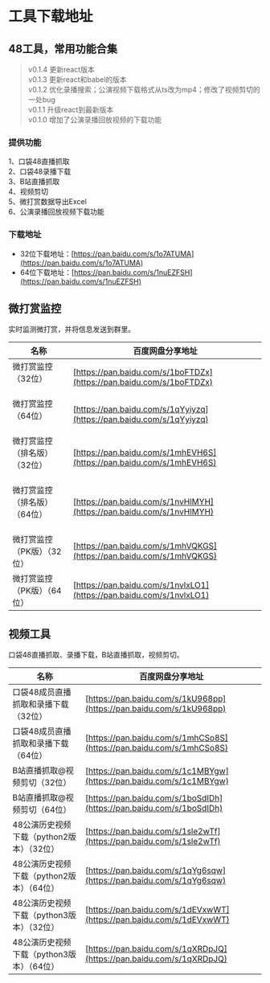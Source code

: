 # 工具下载地址

## 48工具，常用功能合集
> v0.1.4 更新react版本   
> v0.1.3 更新react和babel的版本   
> v0.1.2 优化录播搜索；公演视频下载格式从ts改为mp4；修改了视频剪切的一处bug   
> v0.1.1 升级react到最新版本   
> v0.1.0 增加了公演录播回放视频的下载功能   
### 提供功能
1、口袋48直播抓取   
2、口袋48录播下载   
3、B站直播抓取   
4、视频剪切   
5、微打赏数据导出Excel   
6、公演录播回放视频下载功能
### 下载地址
* 32位下载地址：[https://pan.baidu.com/s/1o7ATUMA](https://pan.baidu.com/s/1o7ATUMA)
* 64位下载地址：[https://pan.baidu.com/s/1nuEZFSH](https://pan.baidu.com/s/1nuEZFSH)

## 微打赏监控
实时监测微打赏，并将信息发送到群里。

| 名称 | 百度网盘分享地址 |
| ---  | --- |
| 微打赏监控（32位）                       | [https://pan.baidu.com/s/1boFTDZx](https://pan.baidu.com/s/1boFTDZx) |
| 微打赏监控（64位）                       | [https://pan.baidu.com/s/1qYyiyzq](https://pan.baidu.com/s/1qYyiyzq) |
| 微打赏监控（排名版）（32位）              | [https://pan.baidu.com/s/1mhEVH6S](https://pan.baidu.com/s/1mhEVH6S) |
| 微打赏监控（排名版）（64位）              | [https://pan.baidu.com/s/1nvHlMYH](https://pan.baidu.com/s/1nvHlMYH) |
| 微打赏监控（PK版）（32位）               | [https://pan.baidu.com/s/1mhVQKGS](https://pan.baidu.com/s/1mhVQKGS) |
| 微打赏监控（PK版）（64位）               | [https://pan.baidu.com/s/1nvlxLO1](https://pan.baidu.com/s/1nvlxLO1) |

## 视频工具
口袋48直播抓取、录播下载，B站直播抓取，视频剪切。

| 名称 | 百度网盘分享地址 |
| ---  | --- |
| 口袋48成员直播抓取和录播下载 （32位）     | [https://pan.baidu.com/s/1kU968pp](https://pan.baidu.com/s/1kU968pp) |
| 口袋48成员直播抓取和录播下载 （64位）     | [https://pan.baidu.com/s/1mhCSo8S](https://pan.baidu.com/s/1mhCSo8S) |
| B站直播抓取@视频剪切（32位）              | [https://pan.baidu.com/s/1c1MBYgw](https://pan.baidu.com/s/1c1MBYgw) |
| B站直播抓取@视频剪切（64位）              | [https://pan.baidu.com/s/1boSdIDh](https://pan.baidu.com/s/1boSdIDh) |
| 48公演历史视频下载（python2版本）（32位） | [https://pan.baidu.com/s/1sle2wTf](https://pan.baidu.com/s/1sle2wTf) |
| 48公演历史视频下载（python2版本）（64位） | [https://pan.baidu.com/s/1qYg6sqw](https://pan.baidu.com/s/1qYg6sqw) |
| 48公演历史视频下载（python3版本）（32位） | [https://pan.baidu.com/s/1dEVxwWT](https://pan.baidu.com/s/1dEVxwWT) |
| 48公演历史视频下载（python3版本）（64位） | [https://pan.baidu.com/s/1qXRDpJQ](https://pan.baidu.com/s/1qXRDpJQ) |
